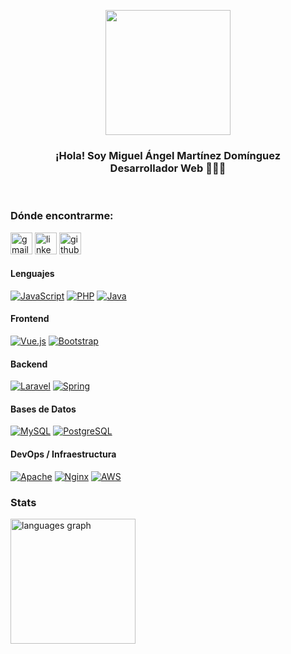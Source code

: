 <p align="center">
   <img align="center" width="200" src="https://github.com/martinezdom/martinezdom-dev/blob/main/profile.jpg?raw=true" />
   <h3 align="center"> ¡Hola! Soy Miguel Ángel Martínez Domínguez <br />Desarrollador Web 👨🏻‍💻</h3>
   <br />
</p>

<h3 align="left">Dónde encontrarme:</h3>
<div align="left">
   <a href="mailto:miguelangelmardom8@gmail.com" target="_blank"><img src="https://img.shields.io/static/v1?message=Gmail&logo=gmail&label=&color=D14836&logoColor=white&labelColor=&style=for-the-badge" height="35" alt="gmail logo"  /></a>
   <a href="https://www.linkedin.com/in/martinezdom" target="_blank"><img src="https://img.shields.io/static/v1?message=LinkedIn&logo=linkedin&label=&color=0077B5&logoColor=white&labelColor=&style=for-the-badge" height="35" alt="linkedin logo"/></a>
   <a href="https://github.com/martinezdom" target="_blank"><img src="https://img.shields.io/static/v1?message=GitHub&logo=github&label=&color=black&logoColor=white&labelColor=&style=for-the-badge" height="35" alt="github logo"  /></a>
</div>

<h4>Lenguajes</h4>
<p>
   <a href="https://developer.mozilla.org/es/docs/Web/JavaScript" target="_blank"><img alt="JavaScript" src="https://img.shields.io/badge/JavaScript-F7DF1E?logo=javascript&logoColor=white&style=flat" /></a>
   <a href="https://www.php.net/manual/es/intro-whatis.php"  target="_blank"><img alt="PHP" src="https://img.shields.io/badge/PHP-777BB4?logo=php&logoColor=white&style=flat" /></a>
   <a href="https://www.java.com/es/" target="_blank"><img alt="Java" src="https://img.shields.io/badge/Java-ED8B00?style=for-the-badge&logo=openjdk&logoColor=white&style=flat" /></a>
</p>

<h4>Frontend</h4>
<p>
   <a href="https://vuejs.org/" target="_blank"><img alt="Vue.js" src="https://img.shields.io/badge/Vue.js-35495E?style=for-the-badge&logo=vue.js&logoColor=4FC08D&style=flat" /></a>
   <a href="https://getbootstrap.com/"><img alt="Bootstrap" src="https://img.shields.io/badge/Bootstrap-7952B3?&logo=bootstrap&logoColor=white&style=flat"/></a>
</p>

<h4>Backend</h4>
<p>
   <a href="https://laravel.com/" target="_blank"><img alt="Laravel" src="https://img.shields.io/badge/Laravel-FF2D20?style=for-the-badge&logo=laravel&logoColor=white&style=flat" /></a>
   <a href="https://spring.io/projects/spring-boot" target="_blank"><img alt="Spring" src="https://img.shields.io/badge/Spring-6DB33F?style=for-the-badge&logo=spring&logoColor=white&style=flat" /></a>
</p>

<h4>Bases de Datos</h4>
<p>
   <a href="https://www.mysql.com/" target="_blank"><img alt="MySQL" src="https://img.shields.io/badge/MySQL-00000F?style=for-the-badge&logo=mysql&logoColor=white&style=flat" /></a>
   <a href="https://www.postgresql.org/" target="_blank"><img alt="PostgreSQL" src="https://img.shields.io/badge/PostgreSQL-316192?style=for-the-badge&logo=postgresql&logoColor=white&style=flat" /></a>
</p>

<h4>DevOps / Infraestructura</h4>
<p>
   <a href="https://httpd.apache.org/" target="_blank"><img alt="Apache" src="https://img.shields.io/badge/Apache-800080?style=for-the-badge&logo=apache&logoColor=white&style=flat" /></a>
   <a href="https://nginx.org/" target="_blank"><img alt="Nginx" src="https://img.shields.io/badge/Nginx-009639?style=for-the-badge&logo=nginx&logoColor=white&style=flat" /></a>
   <a href="https://aws.amazon.com/es/" target="_blank"><img alt="AWS" src="https://img.shields.io/badge/AWS-232F3E?style=for-the-badge&logo=amazonwebservices&logoColor=white&style=flat" /></a>
</p>

<h3>Stats</h3>
<div align="left">
  <img src="https://github-readme-stats.vercel.app/api/top-langs?username=martinezdom&locale=es&hide_title=false&layout=compact&card_width=320&langs_count=5&theme=tokyonight&hide_border=true&order=2" height="200" alt="languages graph"  />
</div>

